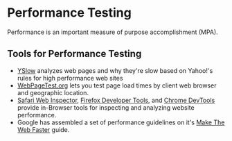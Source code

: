 Performance Testing
===================

Performance is an important measure of purpose accomplishment (MPA).

Tools for Performance Testing
-----------------------------
* [YSlow](http://yslow.org) analyzes web pages and why they're slow based on Yahoo!'s rules for high performance web sites
* [WebPageTest.org](http://www.webpagetest.org) lets you test page load times by client web browser and geographic location.
* [Safari Web Inspector](https://developer.apple.com/library/safari/documentation/AppleApplications/Conceptual/Safari_Developer_Guide/Introduction/Introduction.html), [Firefox Developer Tools](https://developer.mozilla.org/en-US/docs/Tools), and [Chrome DevTools](https://developers.google.com/chrome-developer-tools/) provide in-Browser tools for inspecting and analyzing website performance.
* Google has assembled a set of performance guidelines on it's [Make The Web Faster](https://developers.google.com/speed/) guide.